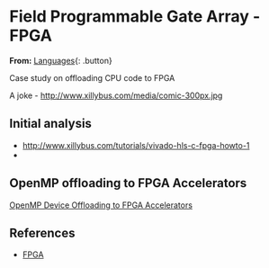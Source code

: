 # Field Programmable Gate Array - FPGA

**From:** [Languages](../languages.md){: .button}

Case study on offloading CPU code to FPGA

A joke - http://www.xillybus.com/media/comic-300px.jpg

## Initial analysis

- http://www.xillybus.com/tutorials/vivado-hls-c-fpga-howto-1
- 

## OpenMP offloading to FPGA Accelerators

[OpenMP Device Offloading to FPGA Accelerators](http://asapconference.org/slides/7_5.pdf)

## References

- [FPGA](https://en.wikipedia.org/wiki/Field-programmable_gate_array)
